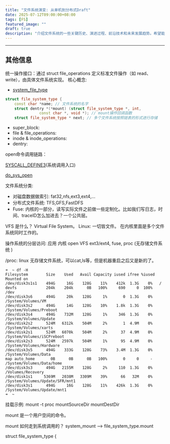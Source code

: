```yaml
---
title: "文件系统演变: 从单机到分布式Draft"
date: 2025-07-12T09:00:00+08:00
tags: [FS]
featured_image: ""
draft: true
description: "介绍文件系统的一些关键历史、演进过程、前沿技术和未来发展趋势。希望能够帮助大家更好的入门和理解储存系统，面向当下和未来的存储技术，希望帮大家对如何维护、迭代、探索创新方面有所启发。"
---
```


---
其他信息
---

统一操作接口：通过 struct file_operations 定义标准文件操作（如 read、write），由具体文件系统实现。
核心概念:
- [system_file_type](https://github.com/torvalds/linux/blob/v6.15/include/linux/fs.h#L2607-L2637)
```c++
struct file_system_type {
	const char *name; // 文件系统的名字
	struct dentry *(*mount) (struct file_system_type *, int,
		       const char *, void *); // mount操作回调函数
	struct file_system_type * next; // 多个文件系统按照链表的形式进行存储 
```
- super_block:
- file & file_operations:
- inode & inode_operations:
- dentry:





open命令调用链路：

[SYSCALL_DEFINE3](https://github.com/torvalds/linux/blob/v6.15/fs/open.c#L1448-L1553)(系统调用入口)

[do_sys_open](https://github.com/torvalds/linux/blob/v6.15/include/linux/fs.h#L2798-L2799)


文件系统分类:
- 对磁盘数据做索引: fat32,nfs,ext3,ext4,...
- 分布式文件系统: TFS,GFS,FastDFS
- Fuse: 内核的一部分，读写实际文件之前做一些定制化。比如我们写日志，时间、traceID怎么加进去？一个公共层。

VFS 是什么？ Virtual File System。
Linux: 一切皆文件。
在内核里面是多个文件系统同时工作的。

操作系统的分层访问:
应用
内核 open
VFS
ext3/ext4, fuse, proc (无存储文件系统 )

/proc: linux 无存储文件系统，可以cat,ls等，但是机器重启之后又是新的了。

```shell
➜  ~ df -H
Filesystem        Size    Used   Avail Capacity iused ifree %iused  Mounted on
/dev/disk3s1s1    494G     16G    128G    11%    412k  1.3G    0%   /
devfs             204k    204k      0B   100%     690     0  100%   /dev
/dev/disk3s6      494G     20k    128G     1%       0  1.3G    0%   /System/Volumes/VM
/dev/disk3s2      494G     14G    128G    10%    1.8k  1.3G    0%   /System/Volumes/Preboot
/dev/disk3s4      494G    732M    128G     1%     346  1.3G    0%   /System/Volumes/Update
/dev/disk2s2      524M   6312k    504M     2%       1  4.9M    0%   /System/Volumes/xarts
/dev/disk2s1      524M   6070k    504M     2%      37  4.9M    0%   /System/Volumes/iSCPreboot
/dev/disk2s3      524M   2597k    504M     1%      95  4.9M    0%   /System/Volumes/Hardware
/dev/disk3s5      494G    333G    128G    73%    3.4M  1.3G    0%   /System/Volumes/Data
map auto_home       0B      0B      0B   100%       0     0     -   /System/Volumes/Data/home
/dev/disk3s3      494G   2155M    128G     2%     110  1.3G    0%   /Volumes/Recovery
/dev/disk1s1     5369M   2038M   3309M    39%      66   32M    0%   /System/Volumes/Update/SFR/mnt1
/dev/disk3s1      494G     16G    128G    11%    426k  1.3G    0%   /System/Volumes/Update/mnt1
➜  ~
```


挂载示例:
mount -t proc mountSourceDir mountDestDir

mount 是一个用户空间的命令。

mount 如何走到系统调用的？
system_mount --> file_system_type.mount


struct file_system_type {